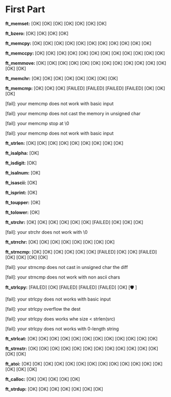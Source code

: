 <h1>First Part</h1>
<b>ft_memset:</b>     [OK] [OK] [OK] [OK] [OK] [OK] [OK] 

<b>ft_bzero:</b>    [OK] [OK] [OK] [OK] 

<b>ft_memcpy: </b>    [OK] [OK] [OK] [OK] [OK] [OK] [OK] [OK] [OK] [OK] [OK] 

<b>ft_memccpy: </b>   [OK] [OK] [OK] [OK] [OK] [OK] [OK] [OK] [OK] [OK] [OK] [OK]

<b>ft_memmove:  </b>  [OK] [OK] [OK] [OK] [OK] [OK] [OK] [OK] [OK] [OK] [OK] [OK] [OK] [OK]

<b>ft_memchr:</b>     [OK] [OK] [OK] [OK] [OK] [OK] [OK] [OK] 

<b>ft_memcmp: </b>    [OK] [OK] [OK] [FAILED] [FAILED] [FAILED] [FAILED] [OK] [OK] [OK] 

[fail]: your memcmp does not work with basic input

[fail]: your memcmp does not cast the memory in unsigned char

[fail]: your memcmp stop at \0

[fail]: your memcmp does not work with basic input


<b>ft_strlen:</b>     [OK] [OK] [OK] [OK] [OK] [OK] [OK] [OK] [OK] 

<b>ft_isalpha:</b>    [OK] 

<b>ft_isdigit:</b>    [OK] 

<b>ft_isalnum:</b>    [OK] 

<b>ft_isascii:</b>    [OK] 

<b>ft_isprint:</b>    [OK] 

<b>ft_toupper:</b>    [OK] 

<b>ft_tolower:</b>    [OK] 

<b>ft_strchr:</b>     [OK] [OK] [OK] [OK] [OK] [OK] [FAILED] [OK] [OK] [OK] 

[fail]: your strchr does not work with \0


<b>ft_strrchr:</b>    [OK] [OK] [OK] [OK] [OK] [OK] [OK] [OK] 

<b>ft_strncmp:</b>    [OK] [OK] [OK] [OK] [OK] [OK] [FAILED] [OK] [OK] [FAILED] [OK] [OK] [OK] [OK] 

[fail]: your strncmp does not cast in unsigned char the diff

[fail]: your strncmp does not work with non ascii chars


<b>ft_strlcpy:</b>    [FAILED] [OK] [FAILED] [FAILED] [FAILED] [OK] [🛡 ]

[fail]: your strlcpy does not works with basic input

[fail]: your strlcpy overflow the dest

[fail]: your strlcpy does works whe size < strlen(src)

[fail]: your strlcpy does not works with 0-length string


<b>ft_strlcat:</b>    [OK] [OK] [OK] [OK] [OK] [OK] [OK] [OK] [OK] [OK] [OK] [OK] 


<b>ft_strnstr:</b>    [OK] [OK] [OK] [OK] [OK] [OK] [OK] [OK] [OK] [OK] [OK] [OK] [OK] [OK]


<b>ft_atoi:</b>       [OK] [OK] [OK] [OK] [OK] [OK] [OK] [OK] [OK] [OK] [OK] [OK] [OK] [OK] [OK] [OK]

<b>ft_calloc:</b>     [OK] [OK] [OK] [OK] [OK] 

<b>ft_strdup:</b>     [OK] [OK] [OK] [OK] [OK] [OK] [OK] 
